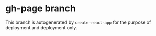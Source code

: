 # gh-page branch

This branch is autogenerated by `create-react-app` for the purpose of deployment and deployment only.
